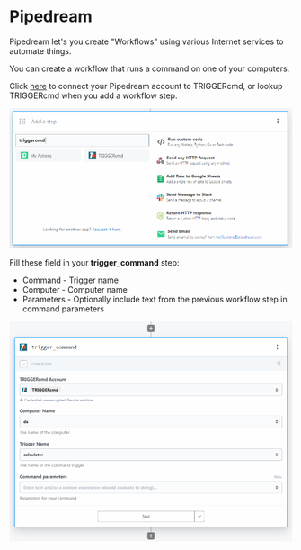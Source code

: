 # Pipedream

Pipedream let's you create "Workflows" using various Internet services to automate things.

You can create a workflow that runs a command on one of your computers.

Click [here](https://pipedream.com/apps/triggercmd) to connect your Pipedream account to TRIGGERcmd, or lookup TRIGGERcmd when you add a workflow step.

![TRIGGERcmd in Pipedream](./pt/images/pipe-dream-step.png)

Fill these field in your **trigger_command** step:
* Command - Trigger name
* Computer - Computer name
* Parameters - Optionally include text from the previous workflow step in command parameters

![TRIGGERcmd in Pipedream](./pt/images/pipe-dream.png)